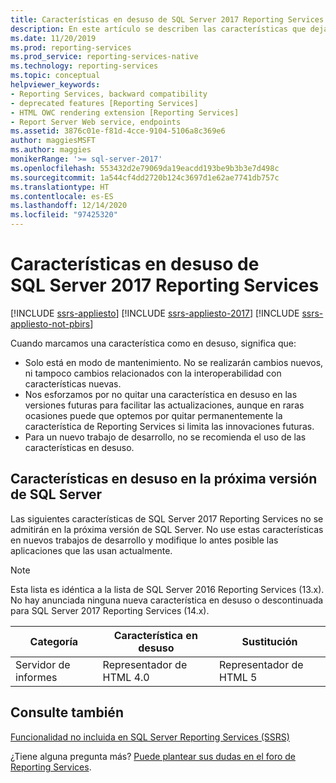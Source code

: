 ```yaml
---
title: Características en desuso de SQL Server 2017 Reporting Services | Microsoft Docs
description: En este artículo se describen las características que dejarán de usarse en la próxima versión de SQL Server Reporting Services.
ms.date: 11/20/2019
ms.prod: reporting-services
ms.prod_service: reporting-services-native
ms.technology: reporting-services
ms.topic: conceptual
helpviewer_keywords:
- Reporting Services, backward compatibility
- deprecated features [Reporting Services]
- HTML OWC rendering extension [Reporting Services]
- Report Server Web service, endpoints
ms.assetid: 3876c01e-f81d-4cce-9104-5106a8c369e6
author: maggiesMSFT
ms.author: maggies
monikerRange: '>= sql-server-2017'
ms.openlocfilehash: 553432d2e79069da19eacdd193be9b3b3e7d498c
ms.sourcegitcommit: 1a544cf4dd2720b124c3697d1e62ae7741db757c
ms.translationtype: HT
ms.contentlocale: es-ES
ms.lasthandoff: 12/14/2020
ms.locfileid: "97425320"
---
```

# <a name="deprecated-features-in-sql-server-2017-reporting-services"></a>Características en desuso de SQL Server 2017 Reporting Services

[!INCLUDE [ssrs-appliesto](../includes/ssrs-appliesto.md)] [!INCLUDE [ssrs-appliesto-2017](../includes/ssrs-appliesto-2017.md)] [!INCLUDE [ssrs-appliesto-not-pbirs](../includes/ssrs-appliesto-not-pbirs.md)]

Cuando marcamos una característica como en desuso, significa que:

- Solo está en modo de mantenimiento. No se realizarán cambios nuevos, ni tampoco cambios relacionados con la interoperabilidad con características nuevas.
- Nos esforzamos por no quitar una característica en desuso en las versiones futuras para facilitar las actualizaciones, aunque en raras ocasiones puede que optemos por quitar permanentemente la característica de Reporting Services si limita las innovaciones futuras.
- Para un nuevo trabajo de desarrollo, no se recomienda el uso de las características en desuso.

## <a name="features-deprecated-in-the-next-version-of-sql-server"></a>Características en desuso en la próxima versión de SQL Server

Las siguientes características de SQL Server 2017 Reporting Services no se admitirán en la próxima versión de SQL Server. No use estas características en nuevos trabajos de desarrollo y modifique lo antes posible las aplicaciones que las usan actualmente.

> [!NOTE]
> Esta lista es idéntica a la lista de SQL Server 2016 Reporting Services (13.x). No hay anunciada ninguna nueva característica en desuso o descontinuada para SQL Server 2017 Reporting Services (14.x).


| **Categoría** | **Característica en desuso** | **Sustitución** |
| --- | --- | --- |
| Servidor de informes | Representador de HTML 4.0 | Representador de HTML 5 |

## <a name="see-also"></a>Consulte también

[Funcionalidad no incluida en SQL Server Reporting Services (SSRS)](discontinued-functionality-to-sql-server-reporting-services-in-sql-server.md)

¿Tiene alguna pregunta más? [Puede plantear sus dudas en el foro de Reporting Services](https://go.microsoft.com/fwlink/?LinkId=620231).
